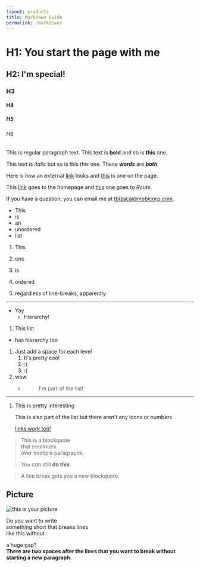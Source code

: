 ```yaml
---
layout: products
title: Markdown Guide
permalink: /markdown/
---
```


# H1: You start the page with me

## H2: I'm special! 

### H3

#### H4

##### H5

###### H6

This is regular paragraph text.  This text is **bold** and so is __this__ one.

This text is *italic* but so is this _this_ one.  These __*words*__ are **_both_**.

Here is how an external [link](http://www.mobicorp.com) looks and [this](#h2-im-special) is one on the page.

This [link](/) goes to the homepage and [this](/route) one goes to *Route*.

If you have a question, you can email me at [tbizaca@mobicorp.com](mailto:tbizaca@mobicorp.com).

* This
* is
* an
* unordered
* list

1. This 
5. one 
2. is 
1. ordered

1. regardless of line-breaks, apparently

___

* Yay
    * Hierarchy!

1. This list
 * has hierarchy too
1. Just add a space for each level
    1. It's pretty cool
    2. :)
    1. :(
1. wow
    * > I'm part of the list!
    
***

1. This is pretty interesting
 
    This is also part of the list but there aren't any icons or numbers
 
    [links work too!](#)


> This is a blockquote  
> that continues  
> over multiple paragraphs.
>
> *You can* still **do this** 

> A line break gets you a new blockquote.

## Picture
![this is your picture](../images/picture.png)

Do you want to write  
something short that breaks lines  
like this without

a huge gap?  
**There are two spaces after the lines that you want to break without starting a new paragraph.**